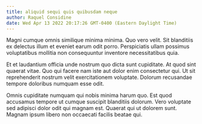 ```yaml
---
title: aliquid sequi quis quibusdam neque
author: Raquel Considine
date: Wed Apr 13 2022 20:17:26 GMT-0400 (Eastern Daylight Time)
---
```

Magni cumque omnis similique minima minima. Quo vero velit. Sit blanditiis ex delectus illum et eveniet earum odit porro. Perspiciatis ullam possimus voluptatibus mollitia non consequuntur inventore necessitatibus quia.

 Et et laudantium officia unde nostrum quo dicta sunt cupiditate. At quod sint quaerat vitae. Quo qui facere nam iste aut dolor enim consectetur qui. Ut sit reprehenderit nostrum velit exercitationem voluptate. Dolorum recusandae tempore doloribus numquam esse odit.

 Omnis cupiditate numquam qui nobis minima harum quo. Est quod accusamus tempore ut cumque suscipit blanditiis dolorum. Vero voluptate sed adipisci dolor odit qui magnam est. Quaerat qui ut dolorem sunt. Magnam ipsum libero non occaecati facilis beatae qui.